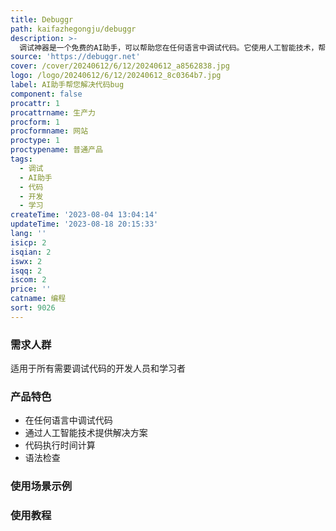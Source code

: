 ```yaml
---
title: Debuggr
path: kaifazhegongju/debuggr
description: >-
  调试神器是一个免费的AI助手，可以帮助您在任何语言中调试代码。它使用人工智能技术，帮助您找到代码中的错误并提供解决方案。您只需要将代码复制粘贴到调试神器中，它会快速分析并给出调试建议。调试神器还提供了其他功能，如代码执行时间计算、语法检查等。无论您是新手还是经验丰富的开发人员，调试神器都是您的理想选择。
source: 'https://debuggr.net'
cover: /cover/20240612/6/12/20240612_a8562838.jpg
logo: /logo/20240612/6/12/20240612_8c0364b7.jpg
label: AI助手帮您解决代码bug
component: false
procattr: 1
procattrname: 生产力
procform: 1
procformname: 网站
proctype: 1
proctypename: 普通产品
tags:
  - 调试
  - AI助手
  - 代码
  - 开发
  - 学习
createTime: '2023-08-04 13:04:14'
updateTime: '2023-08-18 20:15:33'
lang: ''
isicp: 2
isqian: 2
iswx: 2
isqq: 2
iscom: 2
price: ''
catname: 编程
sort: 9026
---
```




### 需求人群
适用于所有需要调试代码的开发人员和学习者

### 产品特色
- 在任何语言中调试代码
- 通过人工智能技术提供解决方案
- 代码执行时间计算
- 语法检查

### 使用场景示例


### 使用教程


  
